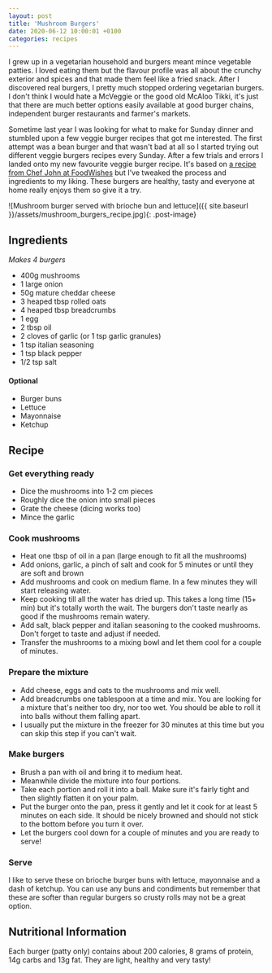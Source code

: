 ```yaml
---
layout: post
title: 'Mushroom Burgers'
date: 2020-06-12 10:00:01 +0100
categories: recipes
---
```


I grew up in a vegetarian household and burgers meant mince vegetable patties. I loved eating them but the flavour profile was all about the crunchy exterior and spices and that made them feel like a fried snack. After I discovered real burgers, I pretty much stopped ordering vegetarian burgers. I don't think I would hate a McVeggie or the good old McAloo Tikki, it's just that there are much better options easily available at good burger chains, independent burger restaurants and farmer's markets.

Sometime last year I was looking for what to make for Sunday dinner and stumbled upon a few veggie burger recipes that got me interested. The first attempt was a bean burger and that wasn't bad at all so I started trying out different veggie burgers recipes every Sunday. After a few trials and errors I landed onto my new favourite veggie burger recipe. It's based on [a recipe from Chef John at FoodWishes](https://www.youtube.com/watch?v=Ub8F-ACkkYU) but I've tweaked the process and ingredients to my liking. These burgers are healthy, tasty and everyone at home really enjoys them so give it a try.

![Mushroom burger served with brioche bun and lettuce]({{ site.baseurl }}/assets/mushroom_burgers_recipe.jpg){: .post-image}

<!--end-excerpt-->

## Ingredients

_Makes 4 burgers_

- 400g mushrooms
- 1 large onion
- 50g mature cheddar cheese
- 3 heaped tbsp rolled oats
- 4 heaped tbsp breadcrumbs
- 1 egg
- 2 tbsp oil
- 2 cloves of garlic (or 1 tsp garlic granules)
- 1 tsp italian seasoning
- 1 tsp black pepper
- 1/2 tsp salt

#### Optional

- Burger buns
- Lettuce
- Mayonnaise
- Ketchup

## Recipe

### Get everything ready

- Dice the mushrooms into 1-2 cm pieces
- Roughly dice the onion into small pieces
- Grate the cheese (dicing works too)
- Mince the garlic

### Cook mushrooms

- Heat one tbsp of oil in a pan (large enough to fit all the mushrooms)
- Add onions, garlic, a pinch of salt and cook for 5 minutes or until they are soft and brown
- Add mushrooms and cook on medium flame. In a few minutes they will start releasing water.
- Keep cooking till all the water has dried up. This takes a long time (15+ min) but it's totally worth the wait. The burgers don't taste nearly as good if the mushrooms remain watery.
- Add salt, black pepper and italian seasoning to the cooked mushrooms. Don't forget to taste and adjust if needed.
- Transfer the mushrooms to a mixing bowl and let them cool for a couple of minutes.

### Prepare the mixture

- Add cheese, eggs and oats to the mushrooms and mix well.
- Add breadcrumbs one tablespoon at a time and mix. You are looking for a mixture that's neither too dry, nor too wet. You should be able to roll it into balls without them falling apart.
- I usually put the mixture in the freezer for 30 minutes at this time but you can skip this step if you can't wait.

### Make burgers

- Brush a pan with oil and bring it to medium heat.
- Meanwhile divide the mixture into four portions.
- Take each portion and roll it into a ball. Make sure it's fairly tight and then slightly flatten it on your palm.
- Put the burger onto the pan, press it gently and let it cook for at least 5 minutes on each side. It should be nicely browned and should not stick to the bottom before you turn it over.
- Let the burgers cool down for a couple of minutes and you are ready to serve!

### Serve

I like to serve these on brioche burger buns with lettuce, mayonnaise and a dash of ketchup. You can use any buns and condiments but remember that these are softer than regular burgers so crusty rolls may not be a great option.

## Nutritional Information

Each burger (patty only) contains about 200 calories, 8 grams of protein, 14g carbs and 13g fat. They are light, healthy and very tasty!
